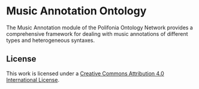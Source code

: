 # Music Annotation Ontology
The Music Annotation module of the Polifonia Ontology Network provides a comprehensive framework for dealing with music annotations of different types and heterogeneous syntaxes. 

## License

This work is licensed under a
[Creative Commons Attribution 4.0 International License][cc-by].


[cc-by]: http://creativecommons.org/licenses/by/4.0/
